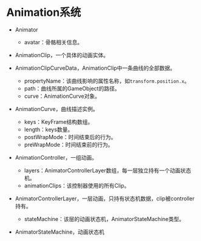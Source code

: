 # Animation系统

- Animator
    - avatar：骨骼相关信息。
- AnimationClip，一个具体的动画实体。
- AnimationClipCurveData，AnimationClip中一条曲线的全部数据。
    - propertyName：该曲线影响的属性名称，如`transform.position.x`。
    - path：曲线所属的GameObject的路径。
    - curve：AnimationCurve对象。
- AnimationCurve，曲线描述实例。
    - keys：KeyFrame结构数组。
    - length：keys数量。
    - postWrapMode：时间结束后的行为。
    - preWrapMode：时间结束前的行为。
- AnimationController，一组动画。
    - layers：AnimatorControllerLayer数组，每一层独立持有一个动画状态机。
    - animationClips：该控制器使用的所有Clip。
- AnimatorControllerLayer，一层动画，只持有状态机数据，clip被controller持有。
    - stateMachine：该层的动画状态机，AnimatorStateMachine类型。

- AnimatorStateMachine，动画状态机